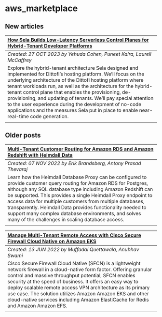 # aws_marketplace

## New articles

| [How Sela Builds Low-Latency Serverless Control Planes for Hybrid-Tenant Developer Platforms](https://aws.amazon.com/blogs/apn/how-sela-builds-low-latency-serverless-control-planes-for-hybrid-tenant-developer-platforms/) |
|:----------|
| *Created: 27 OCT 2023 by Yehuda Cohen, Puneet Kalra, Laurell McCaffrey* | 
| Explore the hybrid-tenant architecture Sela designed and implemented for Dittofi’s hosting platform. We’ll focus on the underlying architecture of the Dittofi hosting platform where tenant workloads run, as well as the architecture for the hybrid-tenant control plane that enables the provisioning, de-provisioning, and updating of tenants. We’ll pay special attention to the user experience during the development of no-code applications and the measures Sela put in place to enable near-real-time code generation. | 
|  | 

## Older posts
| [Multi-Tenant Customer Routing for Amazon RDS and Amazon Redshift with Heimdall Data](https://aws.amazon.com/blogs/apn/multi-tenant-customer-routing-for-amazon-rds-and-amazon-redshift-with-heimdall-data/) |
|:----------|
| *Created: 07 NOV 2022 by Erik Brandsberg, Antony Prasad Thevaraj* | 
| Learn how the Heimdall Database Proxy can be configured to provide customer query routing for Amazon RDS for Postgres, although any SQL database type including Amazon Redshift can be supported. This provides a single Heimdall Proxy endpoint to access data for multiple customers from multiple databases, transparently. Heimdall Data provides functionality needed to support many complex database environments, and solves many of the challenges in scaling database access. | 
|  | 

| [Manage Multi-Tenant Remote Access with Cisco Secure Firewall Cloud Native on Amazon EKS](https://aws.amazon.com/blogs/apn/manage-multi-tenant-remote-access-with-cisco-secure-firewall-cloud-native-on-amazon-eks/) |
|:----------|
| *Created: 13 JUN 2022 by Muffadal Quettawala, Anubhav Swami* | 
| Cisco Secure Firewall Cloud Native (SFCN) is a lightweight network firewall in a cloud-native form factor. Offering granular control and massive throughput potential, SFCN enables security at the speed of business. It offers an easy way to deploy scalable remote access VPN architecture as its primary use case. The solution utilizes Amazon Amazon EKS and other cloud-native services including Amazon ElastiCache for Redis and Amazon Amazon EFS. | 
|  | 


